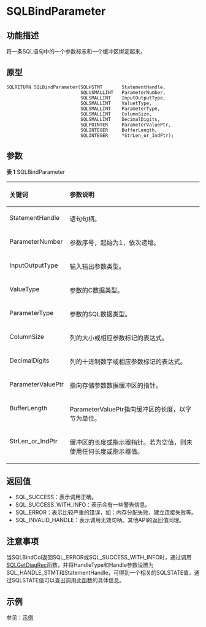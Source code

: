 # SQLBindParameter<a name="ZH-CN_TOPIC_0242371441"></a>

## 功能描述<a name="zh-cn_topic_0238272887_zh-cn_topic_0237120417_zh-cn_topic_0059778788_s9699227cd3d64b43b542e3e3b9a52f37"></a>

将一条SQL语句中的一个参数标志和一个缓冲区绑定起来。

## 原型<a name="zh-cn_topic_0238272887_zh-cn_topic_0237120417_zh-cn_topic_0059778788_s76c0a779ab1c478c810142eb2525b643"></a>

```
SQLRETURN SQLBindParameter(SQLHSTMT       StatementHandle,    
                           SQLUSMALLINT   ParameterNumber,     
                           SQLSMALLINT    InputOutputType,
                           SQLSMALLINT    ValuetType,
                           SQLSMALLINT    ParameterType,
                           SQLSMALLINT    ColumnSize,
                           SQLSMALLINT    DecimalDigits,
                           SQLPOINTER     ParameterValuePtr,
                           SQLINTEGER     BufferLength,
                           SQLINTEGER     *StrLen_or_IndPtr);
```

## 参数<a name="zh-cn_topic_0238272887_zh-cn_topic_0237120417_zh-cn_topic_0059778788_s162b61a3e0d64b3286e3070aee689350"></a>

**表 1**  SQLBindParameter

<a name="zh-cn_topic_0238272887_zh-cn_topic_0237120417_zh-cn_topic_0059778788_t166b5c8088984234b84efa5befc8b9ff"></a>
<table><thead align="left"><tr id="zh-cn_topic_0238272887_zh-cn_topic_0237120417_zh-cn_topic_0059778788_r91d6d73f70244428914a6ac0142e6fab"><th class="cellrowborder" valign="top" width="24.5%" id="mcps1.2.3.1.1"><p id="zh-cn_topic_0238272887_zh-cn_topic_0237120417_zh-cn_topic_0059778788_ab99afd2345e74b028bde2115983e0575"><a name="zh-cn_topic_0238272887_zh-cn_topic_0237120417_zh-cn_topic_0059778788_ab99afd2345e74b028bde2115983e0575"></a><a name="zh-cn_topic_0238272887_zh-cn_topic_0237120417_zh-cn_topic_0059778788_ab99afd2345e74b028bde2115983e0575"></a><strong id="zh-cn_topic_0238272887_zh-cn_topic_0237120417_zh-cn_topic_0059778788_a48281eac14174c9db80a59f455a8a591"><a name="zh-cn_topic_0238272887_zh-cn_topic_0237120417_zh-cn_topic_0059778788_a48281eac14174c9db80a59f455a8a591"></a><a name="zh-cn_topic_0238272887_zh-cn_topic_0237120417_zh-cn_topic_0059778788_a48281eac14174c9db80a59f455a8a591"></a>关键词</strong></p>
</th>
<th class="cellrowborder" valign="top" width="75.5%" id="mcps1.2.3.1.2"><p id="zh-cn_topic_0238272887_zh-cn_topic_0237120417_zh-cn_topic_0059778788_a8f9bf322b61b4803b2a35c920f19f664"><a name="zh-cn_topic_0238272887_zh-cn_topic_0237120417_zh-cn_topic_0059778788_a8f9bf322b61b4803b2a35c920f19f664"></a><a name="zh-cn_topic_0238272887_zh-cn_topic_0237120417_zh-cn_topic_0059778788_a8f9bf322b61b4803b2a35c920f19f664"></a><strong id="zh-cn_topic_0238272887_zh-cn_topic_0237120417_zh-cn_topic_0059778788_ad9a3572977cb4132bf5f5388dffd27cb"><a name="zh-cn_topic_0238272887_zh-cn_topic_0237120417_zh-cn_topic_0059778788_ad9a3572977cb4132bf5f5388dffd27cb"></a><a name="zh-cn_topic_0238272887_zh-cn_topic_0237120417_zh-cn_topic_0059778788_ad9a3572977cb4132bf5f5388dffd27cb"></a>参数说明</strong></p>
</th>
</tr>
</thead>
<tbody><tr id="zh-cn_topic_0238272887_zh-cn_topic_0237120417_zh-cn_topic_0059778788_r80a5189869914c0084cfe86e534f96e9"><td class="cellrowborder" valign="top" width="24.5%" headers="mcps1.2.3.1.1 "><p id="zh-cn_topic_0238272887_zh-cn_topic_0237120417_zh-cn_topic_0059778788_aba9fe70a94744ea59b0d184e2e7567c8"><a name="zh-cn_topic_0238272887_zh-cn_topic_0237120417_zh-cn_topic_0059778788_aba9fe70a94744ea59b0d184e2e7567c8"></a><a name="zh-cn_topic_0238272887_zh-cn_topic_0237120417_zh-cn_topic_0059778788_aba9fe70a94744ea59b0d184e2e7567c8"></a>StatementHandle</p>
</td>
<td class="cellrowborder" valign="top" width="75.5%" headers="mcps1.2.3.1.2 "><p id="zh-cn_topic_0238272887_zh-cn_topic_0237120417_zh-cn_topic_0059778788_a2a735c4a026b49b89f4adf01293ca3c8"><a name="zh-cn_topic_0238272887_zh-cn_topic_0237120417_zh-cn_topic_0059778788_a2a735c4a026b49b89f4adf01293ca3c8"></a><a name="zh-cn_topic_0238272887_zh-cn_topic_0237120417_zh-cn_topic_0059778788_a2a735c4a026b49b89f4adf01293ca3c8"></a>语句句柄。</p>
</td>
</tr>
<tr id="zh-cn_topic_0238272887_zh-cn_topic_0237120417_zh-cn_topic_0059778788_rbfc5f8db132f4590a645ebdec17aea87"><td class="cellrowborder" valign="top" width="24.5%" headers="mcps1.2.3.1.1 "><p id="zh-cn_topic_0238272887_zh-cn_topic_0237120417_zh-cn_topic_0059778788_ae97a93d555d54e49b1b149309f52aebb"><a name="zh-cn_topic_0238272887_zh-cn_topic_0237120417_zh-cn_topic_0059778788_ae97a93d555d54e49b1b149309f52aebb"></a><a name="zh-cn_topic_0238272887_zh-cn_topic_0237120417_zh-cn_topic_0059778788_ae97a93d555d54e49b1b149309f52aebb"></a>ParameterNumber</p>
</td>
<td class="cellrowborder" valign="top" width="75.5%" headers="mcps1.2.3.1.2 "><p id="zh-cn_topic_0238272887_zh-cn_topic_0237120417_zh-cn_topic_0059778788_a38c7f3bf2112431197c7d37f193063b3"><a name="zh-cn_topic_0238272887_zh-cn_topic_0237120417_zh-cn_topic_0059778788_a38c7f3bf2112431197c7d37f193063b3"></a><a name="zh-cn_topic_0238272887_zh-cn_topic_0237120417_zh-cn_topic_0059778788_a38c7f3bf2112431197c7d37f193063b3"></a>参数序号，起始为1，依次递增。</p>
</td>
</tr>
<tr id="zh-cn_topic_0238272887_zh-cn_topic_0237120417_zh-cn_topic_0059778788_re0aa5f8a651546acad800610a3c864d2"><td class="cellrowborder" valign="top" width="24.5%" headers="mcps1.2.3.1.1 "><p id="zh-cn_topic_0238272887_zh-cn_topic_0237120417_zh-cn_topic_0059778788_a542ace8688914a71aa9660b9a63a4175"><a name="zh-cn_topic_0238272887_zh-cn_topic_0237120417_zh-cn_topic_0059778788_a542ace8688914a71aa9660b9a63a4175"></a><a name="zh-cn_topic_0238272887_zh-cn_topic_0237120417_zh-cn_topic_0059778788_a542ace8688914a71aa9660b9a63a4175"></a>InputOutputType</p>
</td>
<td class="cellrowborder" valign="top" width="75.5%" headers="mcps1.2.3.1.2 "><p id="zh-cn_topic_0238272887_zh-cn_topic_0237120417_zh-cn_topic_0059778788_a67d55944cdf147b7abf45df54771b275"><a name="zh-cn_topic_0238272887_zh-cn_topic_0237120417_zh-cn_topic_0059778788_a67d55944cdf147b7abf45df54771b275"></a><a name="zh-cn_topic_0238272887_zh-cn_topic_0237120417_zh-cn_topic_0059778788_a67d55944cdf147b7abf45df54771b275"></a>输入输出参数类型。</p>
</td>
</tr>
<tr id="zh-cn_topic_0238272887_zh-cn_topic_0237120417_zh-cn_topic_0059778788_r332073e3d0f043b4abebf6b649aa38e8"><td class="cellrowborder" valign="top" width="24.5%" headers="mcps1.2.3.1.1 "><p id="zh-cn_topic_0238272887_zh-cn_topic_0237120417_zh-cn_topic_0059778788_ac3e0b43615114ea18bb09d92c11adf6c"><a name="zh-cn_topic_0238272887_zh-cn_topic_0237120417_zh-cn_topic_0059778788_ac3e0b43615114ea18bb09d92c11adf6c"></a><a name="zh-cn_topic_0238272887_zh-cn_topic_0237120417_zh-cn_topic_0059778788_ac3e0b43615114ea18bb09d92c11adf6c"></a>ValueType</p>
</td>
<td class="cellrowborder" valign="top" width="75.5%" headers="mcps1.2.3.1.2 "><p id="zh-cn_topic_0238272887_zh-cn_topic_0237120417_zh-cn_topic_0059778788_ae42673fcd8a54f449f37875df76b0ebf"><a name="zh-cn_topic_0238272887_zh-cn_topic_0237120417_zh-cn_topic_0059778788_ae42673fcd8a54f449f37875df76b0ebf"></a><a name="zh-cn_topic_0238272887_zh-cn_topic_0237120417_zh-cn_topic_0059778788_ae42673fcd8a54f449f37875df76b0ebf"></a>参数的C数据类型。</p>
</td>
</tr>
<tr id="zh-cn_topic_0238272887_zh-cn_topic_0237120417_zh-cn_topic_0059778788_ra23f8475a1184092a403292abdee5ece"><td class="cellrowborder" valign="top" width="24.5%" headers="mcps1.2.3.1.1 "><p id="zh-cn_topic_0238272887_zh-cn_topic_0237120417_zh-cn_topic_0059778788_ab9fe2bd9b3a0439c8c8a9852d543df24"><a name="zh-cn_topic_0238272887_zh-cn_topic_0237120417_zh-cn_topic_0059778788_ab9fe2bd9b3a0439c8c8a9852d543df24"></a><a name="zh-cn_topic_0238272887_zh-cn_topic_0237120417_zh-cn_topic_0059778788_ab9fe2bd9b3a0439c8c8a9852d543df24"></a>ParameterType</p>
</td>
<td class="cellrowborder" valign="top" width="75.5%" headers="mcps1.2.3.1.2 "><p id="zh-cn_topic_0238272887_zh-cn_topic_0237120417_zh-cn_topic_0059778788_a40ece0f98d3445e0ac05fce8b19e2e2d"><a name="zh-cn_topic_0238272887_zh-cn_topic_0237120417_zh-cn_topic_0059778788_a40ece0f98d3445e0ac05fce8b19e2e2d"></a><a name="zh-cn_topic_0238272887_zh-cn_topic_0237120417_zh-cn_topic_0059778788_a40ece0f98d3445e0ac05fce8b19e2e2d"></a>参数的SQL数据类型。</p>
</td>
</tr>
<tr id="zh-cn_topic_0238272887_zh-cn_topic_0237120417_zh-cn_topic_0059778788_reec698a0759b4b91b1a4bf2ed956d042"><td class="cellrowborder" valign="top" width="24.5%" headers="mcps1.2.3.1.1 "><p id="zh-cn_topic_0238272887_zh-cn_topic_0237120417_zh-cn_topic_0059778788_a92c4984ebdb349bd995ed0f66e10425e"><a name="zh-cn_topic_0238272887_zh-cn_topic_0237120417_zh-cn_topic_0059778788_a92c4984ebdb349bd995ed0f66e10425e"></a><a name="zh-cn_topic_0238272887_zh-cn_topic_0237120417_zh-cn_topic_0059778788_a92c4984ebdb349bd995ed0f66e10425e"></a>ColumnSize</p>
</td>
<td class="cellrowborder" valign="top" width="75.5%" headers="mcps1.2.3.1.2 "><p id="zh-cn_topic_0238272887_zh-cn_topic_0237120417_zh-cn_topic_0059778788_a5e0d64700aa940ee804879dd6768b0f9"><a name="zh-cn_topic_0238272887_zh-cn_topic_0237120417_zh-cn_topic_0059778788_a5e0d64700aa940ee804879dd6768b0f9"></a><a name="zh-cn_topic_0238272887_zh-cn_topic_0237120417_zh-cn_topic_0059778788_a5e0d64700aa940ee804879dd6768b0f9"></a>列的大小或相应参数标记的表达式。</p>
</td>
</tr>
<tr id="zh-cn_topic_0238272887_zh-cn_topic_0237120417_zh-cn_topic_0059778788_re2a37f4b1bb8448ba74b9064a3a05c9f"><td class="cellrowborder" valign="top" width="24.5%" headers="mcps1.2.3.1.1 "><p id="zh-cn_topic_0238272887_zh-cn_topic_0237120417_zh-cn_topic_0059778788_aefdadd300b494ce0a5512fead99fb5e0"><a name="zh-cn_topic_0238272887_zh-cn_topic_0237120417_zh-cn_topic_0059778788_aefdadd300b494ce0a5512fead99fb5e0"></a><a name="zh-cn_topic_0238272887_zh-cn_topic_0237120417_zh-cn_topic_0059778788_aefdadd300b494ce0a5512fead99fb5e0"></a>DecimalDigits</p>
</td>
<td class="cellrowborder" valign="top" width="75.5%" headers="mcps1.2.3.1.2 "><p id="zh-cn_topic_0238272887_zh-cn_topic_0237120417_zh-cn_topic_0059778788_a379515ac9fd74567b157544739ab88ba"><a name="zh-cn_topic_0238272887_zh-cn_topic_0237120417_zh-cn_topic_0059778788_a379515ac9fd74567b157544739ab88ba"></a><a name="zh-cn_topic_0238272887_zh-cn_topic_0237120417_zh-cn_topic_0059778788_a379515ac9fd74567b157544739ab88ba"></a>列的十进制数字或相应参数标记的表达式。</p>
</td>
</tr>
<tr id="zh-cn_topic_0238272887_zh-cn_topic_0237120417_zh-cn_topic_0059778788_ra28cbb7708ff43208021481712908d30"><td class="cellrowborder" valign="top" width="24.5%" headers="mcps1.2.3.1.1 "><p id="zh-cn_topic_0238272887_zh-cn_topic_0237120417_zh-cn_topic_0059778788_ae87365429a5045a3908e618122f0163f"><a name="zh-cn_topic_0238272887_zh-cn_topic_0237120417_zh-cn_topic_0059778788_ae87365429a5045a3908e618122f0163f"></a><a name="zh-cn_topic_0238272887_zh-cn_topic_0237120417_zh-cn_topic_0059778788_ae87365429a5045a3908e618122f0163f"></a>ParameterValuePtr</p>
</td>
<td class="cellrowborder" valign="top" width="75.5%" headers="mcps1.2.3.1.2 "><p id="zh-cn_topic_0238272887_zh-cn_topic_0237120417_zh-cn_topic_0059778788_a388c85fcf1d54f499c48bdd7bd7456ce"><a name="zh-cn_topic_0238272887_zh-cn_topic_0237120417_zh-cn_topic_0059778788_a388c85fcf1d54f499c48bdd7bd7456ce"></a><a name="zh-cn_topic_0238272887_zh-cn_topic_0237120417_zh-cn_topic_0059778788_a388c85fcf1d54f499c48bdd7bd7456ce"></a>指向存储参数数据缓冲区的指针。</p>
</td>
</tr>
<tr id="zh-cn_topic_0238272887_zh-cn_topic_0237120417_zh-cn_topic_0059778788_re149a134df7043bba456a4e5fb646e69"><td class="cellrowborder" valign="top" width="24.5%" headers="mcps1.2.3.1.1 "><p id="zh-cn_topic_0238272887_zh-cn_topic_0237120417_zh-cn_topic_0059778788_a021f3639580d41fa8b5f1f455f228b3b"><a name="zh-cn_topic_0238272887_zh-cn_topic_0237120417_zh-cn_topic_0059778788_a021f3639580d41fa8b5f1f455f228b3b"></a><a name="zh-cn_topic_0238272887_zh-cn_topic_0237120417_zh-cn_topic_0059778788_a021f3639580d41fa8b5f1f455f228b3b"></a>BufferLength</p>
</td>
<td class="cellrowborder" valign="top" width="75.5%" headers="mcps1.2.3.1.2 "><p id="zh-cn_topic_0238272887_zh-cn_topic_0237120417_zh-cn_topic_0059778788_ac1a88ae8528240a589d326bd7af4db80"><a name="zh-cn_topic_0238272887_zh-cn_topic_0237120417_zh-cn_topic_0059778788_ac1a88ae8528240a589d326bd7af4db80"></a><a name="zh-cn_topic_0238272887_zh-cn_topic_0237120417_zh-cn_topic_0059778788_ac1a88ae8528240a589d326bd7af4db80"></a>ParameterValuePtr指向缓冲区的长度，以字节为单位。</p>
</td>
</tr>
<tr id="zh-cn_topic_0238272887_zh-cn_topic_0237120417_zh-cn_topic_0059778788_r939b4149143c407e8127be7c1f123b0e"><td class="cellrowborder" valign="top" width="24.5%" headers="mcps1.2.3.1.1 "><p id="zh-cn_topic_0238272887_zh-cn_topic_0237120417_zh-cn_topic_0059778788_a367c93b4bf5a4677bb987328966c3fe5"><a name="zh-cn_topic_0238272887_zh-cn_topic_0237120417_zh-cn_topic_0059778788_a367c93b4bf5a4677bb987328966c3fe5"></a><a name="zh-cn_topic_0238272887_zh-cn_topic_0237120417_zh-cn_topic_0059778788_a367c93b4bf5a4677bb987328966c3fe5"></a>StrLen_or_IndPtr</p>
</td>
<td class="cellrowborder" valign="top" width="75.5%" headers="mcps1.2.3.1.2 "><p id="zh-cn_topic_0238272887_zh-cn_topic_0237120417_zh-cn_topic_0059778788_a5d04fd9a5a6548588ddc1f87ea874a8e"><a name="zh-cn_topic_0238272887_zh-cn_topic_0237120417_zh-cn_topic_0059778788_a5d04fd9a5a6548588ddc1f87ea874a8e"></a><a name="zh-cn_topic_0238272887_zh-cn_topic_0237120417_zh-cn_topic_0059778788_a5d04fd9a5a6548588ddc1f87ea874a8e"></a>缓冲区的长度或指示器指针。若为空值，则未使用任何长度或指示器值。</p>
</td>
</tr>
</tbody>
</table>

## 返回值<a name="zh-cn_topic_0238272887_zh-cn_topic_0237120417_zh-cn_topic_0059778788_sf9532352851949c9964aaeead0bbc405"></a>

-   SQL\_SUCCESS：表示调用正确。
-   SQL\_SUCCESS\_WITH\_INFO：表示会有一些警告信息。
-   SQL\_ERROR：表示比较严重的错误，如：内存分配失败、建立连接失败等。
-   SQL\_INVALID\_HANDLE：表示调用无效句柄。其他API的返回值同理。

## 注意事项<a name="zh-cn_topic_0238272887_zh-cn_topic_0237120417_zh-cn_topic_0059778788_sfacc96eeb1b648f49f9dc26fd0a1366c"></a>

当SQLBindCol返回SQL\_ERROR或SQL\_SUCCESS\_WITH\_INFO时，通过调用[SQLGetDiagRec](SQLGetDiagRec.md#ZH-CN_TOPIC_0242371454)函数，并将HandleType和Handle参数设置为SQL\_HANDLE\_STMT和StatementHandle，可得到一个相关的SQLSTATE值，通过SQLSTATE值可以查出调用此函数的具体信息。

## 示例<a name="zh-cn_topic_0238272887_zh-cn_topic_0237120417_zh-cn_topic_0059778788_sb33a1598a85f4ab581fd17d40e3db274"></a>

参见：[示例](示例.md#ZH-CN_TOPIC_0242377033)

